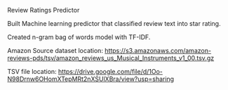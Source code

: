 Review Ratings Predictor

Built Machine learning predictor that classified review text into star rating.

Created n-gram bag of words model with TF-IDF.
 

Amazon Source dataset location:
https://s3.amazonaws.com/amazon-reviews-pds/tsv/amazon_reviews_us_Musical_Instruments_v1_00.tsv.gz

TSV file location:
https://drive.google.com/file/d/1Oo-N98Drnw6OHomXTepMRt2nXSUlXBra/view?usp=sharing
